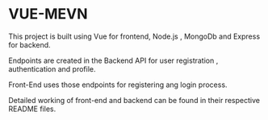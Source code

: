 # VUE-MEVN

This project is built using Vue for frontend, Node.js , MongoDb and Express for backend.

Endpoints are created in the Backend API for user registration , authentication and profile.

Front-End uses those endpoints for registering ang login process.

Detailed working of front-end and backend can be found in their respective README files.
